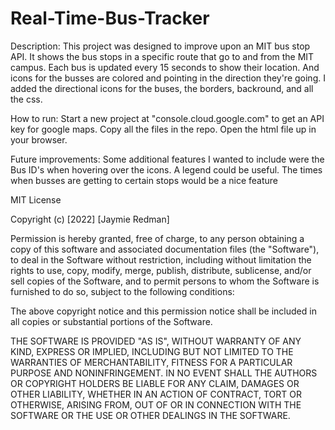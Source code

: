 # Real-Time-Bus-Tracker

Description: This project was designed to improve upon an MIT bus stop API. It shows the bus stops in a specific route that go to and from the MIT campus. Each bus is updated every 15 seconds to show their location. And icons for the busses are colored and pointing in the direction they're going. I added the directional icons for the buses, the borders, backround, and all the css.

How to run: Start a new project at "console.cloud.google.com" to get an API key for google maps. Copy all the files in the repo. Open the html file up in your browser.

Future improvements: Some additional features I wanted to include were the Bus ID's when hovering over the icons. A legend could be useful. The times when busses are getting to certain stops would be a nice feature







MIT License

Copyright (c) [2022] [Jaymie Redman]

Permission is hereby granted, free of charge, to any person obtaining a copy
of this software and associated documentation files (the "Software"), to deal
in the Software without restriction, including without limitation the rights
to use, copy, modify, merge, publish, distribute, sublicense, and/or sell
copies of the Software, and to permit persons to whom the Software is
furnished to do so, subject to the following conditions:

The above copyright notice and this permission notice shall be included in all
copies or substantial portions of the Software.

THE SOFTWARE IS PROVIDED "AS IS", WITHOUT WARRANTY OF ANY KIND, EXPRESS OR
IMPLIED, INCLUDING BUT NOT LIMITED TO THE WARRANTIES OF MERCHANTABILITY,
FITNESS FOR A PARTICULAR PURPOSE AND NONINFRINGEMENT. IN NO EVENT SHALL THE
AUTHORS OR COPYRIGHT HOLDERS BE LIABLE FOR ANY CLAIM, DAMAGES OR OTHER
LIABILITY, WHETHER IN AN ACTION OF CONTRACT, TORT OR OTHERWISE, ARISING FROM,
OUT OF OR IN CONNECTION WITH THE SOFTWARE OR THE USE OR OTHER DEALINGS IN THE
SOFTWARE.
